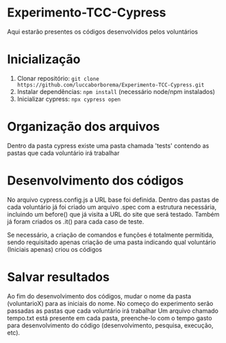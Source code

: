 # Experimento-TCC-Cypress

Aqui estarão presentes os códigos desenvolvidos pelos voluntários

# Inicialização

1. Clonar repositório: `git clone https://github.com/luccaborborema/Experimento-TCC-Cypress.git`
2. Instalar dependências: `npm install` (necessário node/npm instalados)
3. Inicializar cypress: `npx cypress open`

# Organização dos arquivos

Dentro da pasta cypress existe uma pasta chamada 'tests' contendo as pastas que cada voluntário irá trabalhar

# Desenvolvimento dos códigos

No arquivo cypress.config.js a URL base foi definida. Dentro das pastas de cada voluntário já foi criado um arquivo .spec com a estrutura necessária, incluindo um before() que já visita a URL do site que será testado.
Também já foram criados os .it() para cada caso de teste.

Se necessário, a criação de comandos e funções é totalmente permitida, sendo requisitado apenas criação de uma pasta indicando qual voluntário (Iniciais apenas) criou os códigos

# Salvar resultados

Ao fim do desenvolvimento dos códigos, mudar o nome da pasta (voluntarioX) para as iniciais do nome. No começo do experimento serão passadas as pastas que cada voluntário irá trabalhar
Um arquivo chamado tempo.txt está presente em cada pasta, preenche-lo com o tempo gasto para desenvolvimento do código (desenvolvimento, pesquisa, execução, etc).
